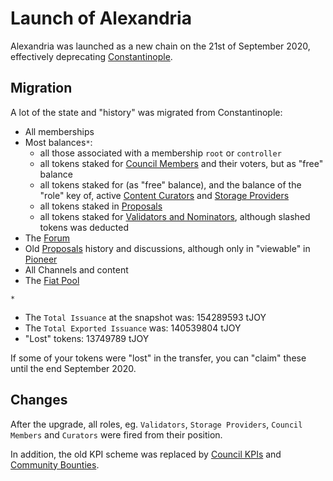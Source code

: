 # Launch of Alexandria

Alexandria was launched as a new chain on the 21st of September 2020, effectively deprecating [Constantinople](/testnets/constantinople).

## Migration
A lot of the state and "history" was migrated from Constantinople:
- All memberships
- Most balances`*`:
  - all those associated with a membership `root` or `controller`
  - all tokens staked for [Council Members](/roles/council-members) and their voters, but as "free" balance
  - all tokens staked for (as "free" balance), and the balance of the "role" key of, active [Content Curators](/roles/content-curators) and [Storage Providers](/roles/storage-provider)
  - all tokens staked in [Proposals](/proposals)
  - all tokens staked for [Validators and Nominators](/roles/validators), although slashed tokens was deducted
- The [Forum](/README.md#on-chain-forum)
- Old [Proposals](/proposals) history and discussions, although only in "viewable" in [Pioneer](https://testnet.joystream.org/#/proposals/historical)
- All Channels and content
- The [Fiat Pool](/tokenomics/README.md#fiat-pool)


`*`
- The `Total Issuance` at the snapshot was: 154289593 tJOY
- The `Total Exported Issuance` was: 140539804 tJOY
- "Lost" tokens: 13749789 tJOY

If some of your tokens were "lost" in the transfer, you can "claim" these until the end September 2020.

## Changes
After the upgrade, all roles, eg. `Validators`, `Storage Providers`, `Council Members` and `Curators` were fired from their position.

In addition, the old KPI scheme was replaced by [Council KPIs](/tokenomics/README.md#council-kpis) and [Community Bounties](/tokenomics/README.md#community-bounties).
